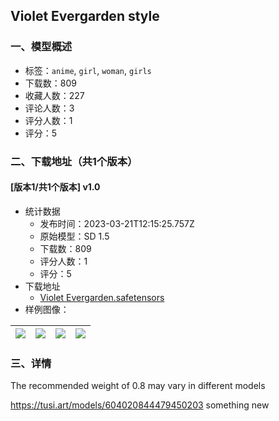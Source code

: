 ## Violet Evergarden style
### 一、模型概述

- 标签：`anime`, `girl`, `woman`, `girls`
- 下载数：809
- 收藏人数：227
- 评论人数：3
- 评分人数：1
- 评分：5

### 二、下载地址（共1个版本）

#### [版本1/共1个版本] v1.0

- 统计数据
  - 发布时间：2023-03-21T12:15:25.757Z
  - 原始模型：SD 1.5
  - 下载数：809
  - 评分人数：1
  - 评分：5
- 下载地址
  - [Violet Evergarden.safetensors](https://civitai.com/api/download/models/26702)
- 样例图像：

| <img src="https://image.civitai.com/xG1nkqKTMzGDvpLrqFT7WA/1657e99b-9b00-4074-db60-8a133be99900/width=450/294279.jpeg" /> | <img src="https://image.civitai.com/xG1nkqKTMzGDvpLrqFT7WA/e32d1934-69d2-404f-bde5-69fa3ed89a00/width=450/294285.jpeg" /> | <img src="https://image.civitai.com/xG1nkqKTMzGDvpLrqFT7WA/82ad5671-aea7-414a-039d-e1598e5b2200/width=450/294284.jpeg" /> | <img src="https://image.civitai.com/xG1nkqKTMzGDvpLrqFT7WA/e49f7b7c-90b6-460f-3283-bc67c7912000/width=450/294283.jpeg" /> |
| ---- | ---- | ---- | ---- |


### 三、详情
<p>The recommended weight of 0.8 may vary in different models</p><p><a target="_blank" rel="ugc" href="https://tusi.art/models/604020844479450203">https://tusi.art/models/604020844479450203</a> something new</p>